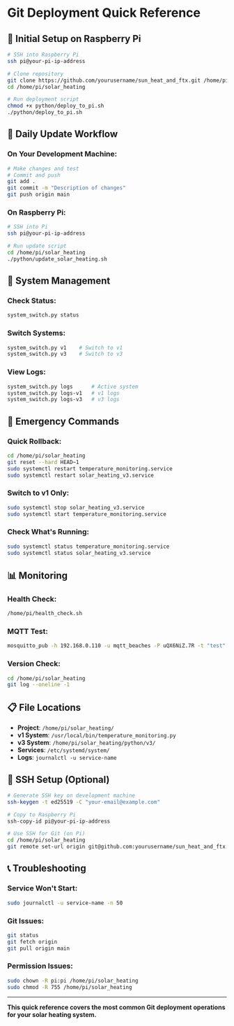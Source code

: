 # Git Deployment Quick Reference

## 🚀 **Initial Setup on Raspberry Pi**

```bash
# SSH into Raspberry Pi
ssh pi@your-pi-ip-address

# Clone repository
git clone https://github.com/yourusername/sun_heat_and_ftx.git /home/pi/solar_heating
cd /home/pi/solar_heating

# Run deployment script
chmod +x python/deploy_to_pi.sh
./python/deploy_to_pi.sh
```

## 🔄 **Daily Update Workflow**

### **On Your Development Machine:**
```bash
# Make changes and test
# Commit and push
git add .
git commit -m "Description of changes"
git push origin main
```

### **On Raspberry Pi:**
```bash
# SSH into Pi
ssh pi@your-pi-ip-address

# Run update script
cd /home/pi/solar_heating
./python/update_solar_heating.sh
```

## 🔧 **System Management**

### **Check Status:**
```bash
system_switch.py status
```

### **Switch Systems:**
```bash
system_switch.py v1    # Switch to v1
system_switch.py v3    # Switch to v3
```

### **View Logs:**
```bash
system_switch.py logs      # Active system
system_switch.py logs-v1   # v1 logs
system_switch.py logs-v3   # v3 logs
```

## 🚨 **Emergency Commands**

### **Quick Rollback:**
```bash
cd /home/pi/solar_heating
git reset --hard HEAD~1
sudo systemctl restart temperature_monitoring.service
sudo systemctl restart solar_heating_v3.service
```

### **Switch to v1 Only:**
```bash
sudo systemctl stop solar_heating_v3.service
sudo systemctl start temperature_monitoring.service
```

### **Check What's Running:**
```bash
sudo systemctl status temperature_monitoring.service
sudo systemctl status solar_heating_v3.service
```

## 📊 **Monitoring**

### **Health Check:**
```bash
/home/pi/health_check.sh
```

### **MQTT Test:**
```bash
mosquitto_pub -h 192.168.0.110 -u mqtt_beaches -P uQX6NiZ.7R -t "test" -m "hello"
```

### **Version Check:**
```bash
cd /home/pi/solar_heating
git log --oneline -1
```

## 📋 **File Locations**

- **Project**: `/home/pi/solar_heating/`
- **v1 System**: `/usr/local/bin/temperature_monitoring.py`
- **v3 System**: `/home/pi/solar_heating/python/v3/`
- **Services**: `/etc/systemd/system/`
- **Logs**: `journalctl -u service-name`

## 🔐 **SSH Setup (Optional)**

```bash
# Generate SSH key on development machine
ssh-keygen -t ed25519 -C "your-email@example.com"

# Copy to Raspberry Pi
ssh-copy-id pi@your-pi-ip-address

# Use SSH for Git (on Pi)
cd /home/pi/solar_heating
git remote set-url origin git@github.com:yourusername/sun_heat_and_ftx.git
```

## 📞 **Troubleshooting**

### **Service Won't Start:**
```bash
sudo journalctl -u service-name -n 50
```

### **Git Issues:**
```bash
git status
git fetch origin
git pull origin main
```

### **Permission Issues:**
```bash
sudo chown -R pi:pi /home/pi/solar_heating
sudo chmod -R 755 /home/pi/solar_heating
```

---

**This quick reference covers the most common Git deployment operations for your solar heating system.**
